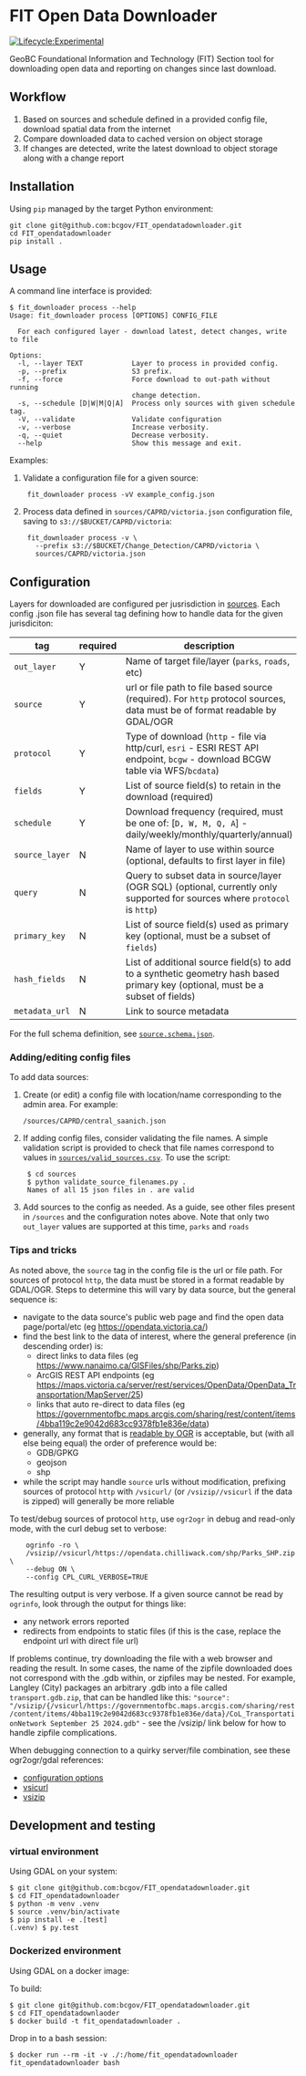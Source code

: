 # FIT Open Data Downloader

[![Lifecycle:Experimental](https://img.shields.io/badge/Lifecycle-Experimental-339999)](https://github.com/bcgov/repomountie/blob/master/doc/lifecycle-badges.md)

GeoBC Foundational Information and Technology (FIT) Section tool for downloading open data and reporting on changes since last download.

## Workflow

1. Based on sources and schedule defined in a provided config file, download spatial data from the internet
2. Compare downloaded data to cached version on object storage
3. If changes are detected, write the latest download to object storage along with a change report


## Installation

Using `pip` managed by the target Python environment:

	git clone git@github.com:bcgov/FIT_opendatadownloader.git
	cd FIT_opendatadownloader
	pip install .


## Usage

A command line interface is provided:

```
$ fit_downloader process --help
Usage: fit_downloader process [OPTIONS] CONFIG_FILE

  For each configured layer - download latest, detect changes, write to file

Options:
  -l, --layer TEXT            Layer to process in provided config.
  -p, --prefix                S3 prefix.
  -f, --force                 Force download to out-path without running
                              change detection.
  -s, --schedule [D|W|M|Q|A]  Process only sources with given schedule tag.
  -V, --validate              Validate configuration
  -v, --verbose               Increase verbosity.
  -q, --quiet                 Decrease verbosity.
  --help                      Show this message and exit.

```

Examples:

1. Validate a configuration file for a given source:
	
		fit_downloader process -vV example_config.json

2. Process data defined in `sources/CAPRD/victoria.json` configuration file, saving to `s3://$BUCKET/CAPRD/victoria`:

		fit_downloader process -v \
		  --prefix s3://$BUCKET/Change_Detection/CAPRD/victoria \
		  sources/CAPRD/victoria.json 


## Configuration

Layers for downloaded are configured per jusrisdiction in [sources](sources). 
Each config .json file has several tag defining how to handle data for the given jurisdiciton:

| tag            | required              | description                                                                          |
|----------------| --------------------- |--------------------------------------------------------------------------------------|
| `out_layer`    |  Y                    | Name of target file/layer (`parks`, `roads`, etc)                                    |
| `source`       |  Y                    | url or file path to file based source (required). For `http` protocol sources, data must be of format readable by GDAL/OGR        |
| `protocol`     |  Y                    | Type of download (`http` - file via http/curl, `esri` - ESRI REST API endpoint, `bcgw` - download BCGW table via WFS/`bcdata`)          |
| `fields`       |  Y                    | List of source field(s) to retain in the download (required)                         |
| `schedule   `  |  Y                    | Download frequency (required, must be one of: [`D, W, M, Q, A`] - daily/weekly/monthly/quarterly/annual) |
| `source_layer` |  N                    | Name of layer to use within source (optional, defaults to first layer in file)       |
| `query`        |  N                    | Query to subset data in source/layer (OGR SQL) (optional, currently only supported for sources where `protocol` is `http`) | 
| `primary_key`  |  N                    | List of source field(s) used as primary key (optional, must be a subset of `fields`) |
| `hash_fields`  |  N                    | List of additional source field(s) to add to a synthetic geometry hash based primary key (optional, must be a subset of fields) |
| `metadata_url` |  N                    | Link to source metadata                                                    |


For the full schema definition, see [`source.schema.json`](source_schema.json).

### Adding/editing config files

To add data sources:

1. Create (or edit) a config file with location/name corresponding to the admin area. For example:

	`/sources/CAPRD/central_saanich.json`

2. If adding config files, consider validating the file names. A simple validation script is provided to check that file names correspond to values in [`sources/valid_sources.csv`](sources/valid_sources.csv).
To use the script:

		$ cd sources
		$ python validate_source_filenames.py .
		Names of all 15 json files in . are valid

3. Add sources to the config as needed. As a guide, see other files present in `/sources` and the configuration notes above.
  Note that only two `out_layer` values are supported at this time, `parks` and `roads`

### Tips and tricks

As noted above, the `source` tag in the config file is the url or file path. For sources of protocol `http`, the data must be stored in a format readable by GDAL/OGR.
Steps to determine this will vary by data source, but the general sequence is:

- navigate to the data source's public web page and find the open data page/portal/etc (eg https://opendata.victoria.ca/)
- find the best link to the data of interest, where the general preference (in descending order) is:
	+ direct links to data files (eg https://www.nanaimo.ca/GISFiles/shp/Parks.zip)
	+ ArcGIS REST API endpoints (eg https://maps.victoria.ca/server/rest/services/OpenData/OpenData_Transportation/MapServer/25)
	+ links that auto re-direct to data files (eg https://governmentofbc.maps.arcgis.com/sharing/rest/content/items/4bba119c2e9042d683cc9378fb1e836e/data)
- generally, any format that is [readable by OGR](https://gdal.org/en/stable/drivers/vector/index.html) is acceptable, but (with all else being equal) the order of preference would be:
	+ GDB/GPKG
	+ geojson
	+ shp
- while the script may handle `source` urls without modification, prefixing sources of protocol `http` with `/vsicurl/` (or `/vsizip//vsicurl` if the data is zipped) will generally be more reliable

To test/debug sources of protocol `http`, use `ogr2ogr` in debug and read-only mode, with the curl debug set to verbose:

		ogrinfo -ro \
	    /vsizip//vsicurl/https://opendata.chilliwack.com/shp/Parks_SHP.zip \
	    --debug ON \
	    --config CPL_CURL_VERBOSE=TRUE

The resulting output is very verbose. If a given source cannot be read by `ogrinfo`, look through the output for things like:

- any network errors reported
- redirects from endpoints to static files (if this is the case, replace the endpoint url with direct file url)

If problems continue, try downloading the file with a web browser and reading the result.
In some cases, the name of the zipfile downloaded does not correspond with the .gdb within, or zipfiles may be nested.
For example, Langley (City) packages an arbitrary .gdb into a file called `transport.gdb.zip`, that can be handled like this:
`"source": "/vsizip/{/vsicurl/https://governmentofbc.maps.arcgis.com/sharing/rest/content/items/4bba119c2e9042d683cc9378fb1e836e/data}/CoL_TransportationNetwork September 25 2024.gdb"` - see the /vsizip/ link below for how to handle zipfile complications. 

When debugging connection to a quirky server/file combination, see these ogr2ogr/gdal references:

- [configuration options](https://gdal.org/en/stable/user/configoptions.html#global-configuration-options)
- [vsicurl](https://gdal.org/en/stable/user/virtual_file_systems.html#vsicurl-http-https-ftp-files-random-access)
- [vsizip](https://gdal.org/en/stable/user/virtual_file_systems.html#read-capabilities)

## Development and testing

### virtual environment

Using GDAL on your system:

	$ git clone git@github.com:bcgov/FIT_opendatadownloader.git
	$ cd FIT_opendatadownloader
	$ python -m venv .venv
	$ source .venv/bin/activate
	$ pip install -e .[test]
	(.venv) $ py.test

### Dockerized environment

Using GDAL on a docker image:

To build:

	$ git clone git@github.com:bcgov/FIT_opendatadownloader.git
	$ cd FIT_opendatadownlaoder
	$ docker build -t fit_opendatadownloader .

Drop in to a bash session:

	$ docker run --rm -it -v ./:/home/fit_opendatadownloader fit_opendatadownloader bash
